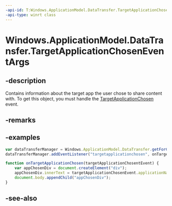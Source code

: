 ```yaml
---
-api-id: T:Windows.ApplicationModel.DataTransfer.TargetApplicationChosenEventArgs
-api-type: winrt class
---
```


<!-- Class syntax.
public class TargetApplicationChosenEventArgs : Windows.ApplicationModel.DataTransfer.ITargetApplicationChosenEventArgs
-->

# Windows.ApplicationModel.DataTransfer.TargetApplicationChosenEventArgs

## -description
Contains information about the target app the user chose to share content with. To get this object, you must handle the [TargetApplicationChosen](datatransfermanager_targetapplicationchosen.md) event.

## -remarks

## -examples


```javascript
var dataTransferManager = Windows.ApplicationModel.DataTransfer.getForCurrentView();
dataTransferManager.addEventListener("targetapplicationchosen", onTargetApplicationChosen);

function onTargetApplicationChosen(targetApplicationChosentEvent) {
    var appChosenDiv = document.createElement("div");
    appChosenDiv.innerText = targetApplicationChosenEvent.applicationName;
    document.body.appendChild("appChosenDiv");
}
```



## -see-also